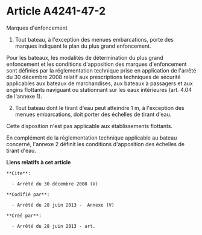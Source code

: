 # Article A4241-47-2

Marques d'enfoncement 

1. Tout bateau, à l'exception des menues embarcations, porte des marques indiquant le plan du plus grand enfoncement. 

Pour les bateaux, les modalités de détermination du plus grand enfoncement et les conditions d'apposition des marques
d'enfoncement sont définies par la réglementation technique prise en application de l'arrêté du 30 décembre 2008 relatif aux
prescriptions techniques de sécurité applicables aux bateaux de marchandises, aux bateaux à passagers et aux engins flottants
naviguant ou stationnant sur les eaux intérieures (art. 4.04 de l'annexe 1). 

2. Tout bateau dont le tirant d'eau peut atteindre 1 m, à l'exception des menues embarcations, doit porter des échelles de
tirant d'eau. 

Cette disposition n'est pas applicable aux établissements flottants. 

En complément de la réglementation technique applicable au bateau concerné, l'annexe 2 définit les conditions d'apposition
des échelles de tirant d'eau.

**Liens relatifs à cet article**

	**Cite**:

	  - Arrêté du 30 décembre 2008 (V)

	**Codifié par**:

	  - Arrêté du 28 juin 2013 -  Annexe (V)

	**Créé par**:

	  - Arrêté du 28 juin 2013 - art.
